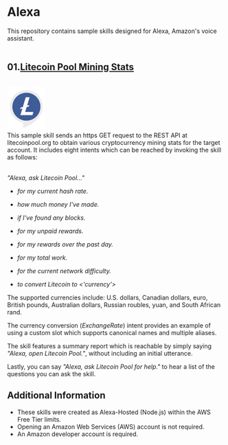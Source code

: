 # Alexa
This repository contains sample skills designed for Alexa, Amazon's voice assistant.
<br />
<br />

## 01.[Litecoin Pool Mining Stats](https://github.com/torynfarr/alexa/tree/master/01.litecoin-pool-mining-stats)
<br />
<img src="https://github.com/torynfarr/alexa/blob/master/docs/images/litecoin-pool-mining-stats.png" height=100 width=87.5>
<br />
This sample skill sends an https GET request to the REST API at litecoinpool.org to obtain various cryptocurrency mining stats for the target account. It includes eight intents which can be reached by invoking the skill as follows:
<br />
<br />

*"Alexa, ask Litecoin Pool..."*

- *for my current hash rate.*

- *how much money I've made.* 

- *if  I've found any blocks.*

- *for my unpaid rewards.*

- *for my rewards over the past day.*

- *for my total work.*

- *for the current network difficulty.*

- *to convert Litecoin to <'currency'>*

The supported currencies include:  U.S. dollars, Canadian dollars, euro, British pounds, Australian dollars, Russian roubles, yuan, and South African rand.

The currency conversion (*ExchangeRate*) intent provides an example of using a custom slot which supports canonical names and multiple aliases.

The skill features a summary report which is reachable by simply saying *"Alexa, open Litecoin Pool."*, without including an initial utterance.

Lastly, you can say *"Alexa, ask Litecoin Pool for help."* to hear a list of the questions you can ask the skill.

## Additional Information

- These skills were created as Alexa-Hosted (Node.js) within the AWS Free Tier limits.
- Opening an Amazon Web Services (AWS) account is not required.
- An Amazon developer account is required.